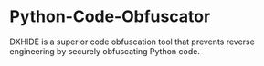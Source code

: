 # Python-Code-Obfuscator
DXHIDE is a superior code obfuscation tool that prevents reverse engineering by securely obfuscating Python code.
